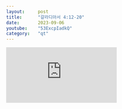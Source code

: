 ```yaml
---
layout:     post
title:      "갈라디아서 4:12-20"
date:       2023-09-06
youtube:    "53ExcpIadkQ"
category:   "qt"
---
```


<div class="youtube">
    <iframe src="https://www.youtube.com/embed/53ExcpIadkQ" title="YouTube video player" frameborder="0" allow="accelerometer; autoplay; clipboard-write; encrypted-media; gyroscope; picture-in-picture; web-share" allowfullscreen></iframe>
</div>